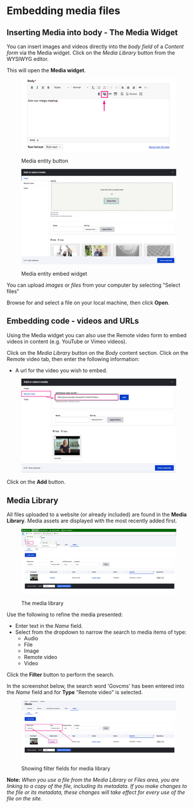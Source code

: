 # Embedding media files

## Inserting Media into body - The Media Widget

You can insert images and videos directly into the _body field_ of a _Content form_ via the Media widget. Click on the _Media Library_ button from the WYSIWYG editor.

This will open the **Media widget**.

<figure><img src="../.gitbook/assets/image (16).png" alt=""><figcaption><p>Media entity button</p></figcaption></figure>

<figure><img src="../.gitbook/assets/image (17).png" alt=""><figcaption><p>Media entity embed widget</p></figcaption></figure>

You can upload _images_ or _files_ from your computer by selecting "Select files"

Browse for and select a file on your local machine, then click **Open**.

## Embedding code - videos and URLs

Using the Media widget you can also use the Remote video form to embed videos in content (e.g. YouTube or Vimeo videos).

Click on the _Media Library_ button on the _Body_ content section. Click on the Remote video tab, then enter the following information:

* A url for the video you wish to embed.

<figure><img src="../.gitbook/assets/image (18).png" alt=""><figcaption></figcaption></figure>

Click on the **Add** button.

## Media Library

All files uploaded to a website (or already included) are found in the **Media Library**. Media assets are displayed with the most recently added first.

<figure><img src="../.gitbook/assets/image (20).png" alt=""><figcaption><p>The media library</p></figcaption></figure>

Use the following to refine the media presented:

* Enter text in the _Name_ field.
* Select from the dropdown to narrow the search to media items of type:
  * Audio
  * File
  * Image
  * Remote video
  * Video

Click the **Filter** button to perform the search.

In the screenshot below, the search word 'Govcms' has been entered into the _Name_ field and for **Type** "Remote video" is selected.

<figure><img src="../.gitbook/assets/image (19).png" alt=""><figcaption><p>Showing filter fields for media library</p></figcaption></figure>

**Note:** _When you use a file from the Media Library or Files area, you are linking to a copy of the file, including its metadata. If you make changes to the file or its metadata, these changes will take effect for every use of the file on the site._
